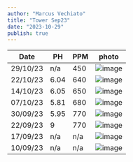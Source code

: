 ```yaml
---
author: "Marcus Vechiato"
title: "Tower Sep23"
date: "2023-10-29"
publish: true
--- 
```


| Date     | PH   | PPM  | photo |
| -------- | ---- | ---- | ---   |
| 29/10/23 | n/a | 450  | ![image](/obsidian/tower231029.jpeg)  |
| 22/10/23 | 6.04 | 640  | ![image](/obsidian/tower231022.jpg)  |
| 14/10/23 | 6.05 | 650  | ![image](/obsidian/tower231014.jpg)  |
| 07/10/23 | 5.81 | 680  | ![image](/obsidian/tower231007.jpeg) |
| 30/09/23 | 5.95 | 770  | ![image](/obsidian/tower230930.jpg)  |
| 22/09/23 | 9    | 770  | ![image](/obsidian/tower230922.jpg)  | 
| 17/09/23 | n/a  | n/a  | ![image](/obsidian/tower230917.png)  |
| 10/09/23 | n/a  | n/a  | ![image](/obsidian/tower230923.png)  |

